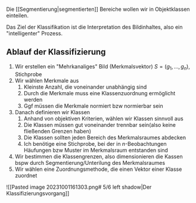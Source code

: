 Die [[Segmentierung|segmentierten]] Bereiche wollen wir in Objektklassen einteilen.

Das Ziel der Klassifikation ist die Interpretation des Bildinhaltes, also ein "intelligenter" Prozess.

## Ablauf der Klassifizierung
1. Wir erstellen ein "Mehrkanaliges" Bild (Merkmalsvektor) $S = (g_{1}, \dotso, g_{n})$, Stichprobe
2. Wir wählen Merkmale aus
	1. Kleinste Anzahl, die voneinander unabhängig sind
	2. Durch die Merkmale muss eine Klassenzuordnung ermöglicht werden
	3. Ggf müssen die Merkmale normiert bzw normierbar sein
3. Danach definieren wir Klassen
	1. Anhand von objektiven Kriterien, wählen wir Klassen sinnvoll aus
	2. Die Klassen müssen gut voneinander trennbar sein(also keine fließenden Grenzen haben)
	3. Die Klassen sollten jeden Bereich des Merkmalsraumes abdecken
	4. Ich benötige eine Stichprobe, bei der in $n$-Beobachtungen Häufungen bzw Muster im Merkmalsraum entstanden sind
4. Wir bestimmen die Klassengrenzen, also dimensionieren die Kassen bspw durch Segmentierung/Unterilung des Merkmalsraumes
5. Wir wählen eine Zuordnungsmethode, die einen Vektor einer Klasse zuordnet

![[Pasted image 20231001161303.png# 5/6 left shadow|Der Klassifizierungsvorgang]]
